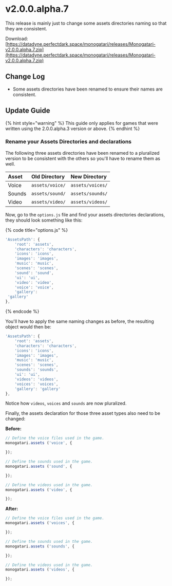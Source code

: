 # v2.0.0.alpha.7

This release is mainly just to change some assets directories naming so that they are consistent.

Download: [https://datadyne.perfectdark.space/monogatari/releases/Monogatari-v2.0.0.alpha.7.zip](https://datadyne.perfectdark.space/monogatari/releases/Monogatari-v2.0.0.alpha.7.zip)

## Change Log

* Some assets directories have been renamed to ensure their names are consistent.

## Update Guide

{% hint style="warning" %}
This guide only applies for games that were written using the 2.0.0.alpha.3 version or above.
{% endhint %}

### Rename your Assets Directories and declarations

The following three assets directories have been renamed to a pluralized version to be consistent with the others so you'll have to rename them as well.

| Asset | Old Directory | New Directory |
| :--- | :--- | :--- |
| Voice | `assets/voice/` | `assets/voices/` |
| Sounds | `assets/sound/` | `assets/sounds/` |
| Video | `assets/video/` | `assets/videos/` |

Now, go to the `options.js` file and find your assets directories declarations, they should look something like this:

{% code title="options.js" %}
```javascript
'AssetsPath': {
    'root': 'assets',
    'characters': 'characters',
    'icons': 'icons',
    'images': 'images',
    'music': 'music',
    'scenes': 'scenes',
    'sound': 'sound',
    'ui': 'ui',
    'video': 'video',
    'voice': 'voice',
    'gallery': 'gallery'
},
```
{% endcode %}

You'll have to apply the same naming changes as before, the resulting object would then be:

```javascript
'AssetsPath': {
    'root': 'assets',
    'characters': 'characters',
    'icons': 'icons',
    'images': 'images',
    'music': 'music',
    'scenes': 'scenes',
    'sounds': 'sounds',
    'ui': 'ui',
    'videos': 'videos',
    'voices': 'voices',
    'gallery': 'gallery'
},
```

Notice how `videos`, `voices` and `sounds` are now pluralized. 

Finally, the assets declaration for those three asset types also need to be changed:

**Before:**

```javascript
// Define the voice files used in the game.
monogatari.assets ('voice', {

});

// Define the sounds used in the game.
monogatari.assets ('sound', {

});

// Define the videos used in the game.
monogatari.assets ('video', {

});
```

**After:**

```javascript
// Define the voice files used in the game.
monogatari.assets ('voices', {

});

// Define the sounds used in the game.
monogatari.assets ('sounds', {

});

// Define the videos used in the game.
monogatari.assets ('videos', {

});
```

